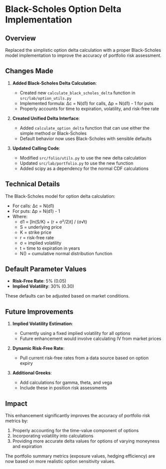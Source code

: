 # Black-Scholes Option Delta Implementation

## Overview

Replaced the simplistic option delta calculation with a proper Black-Scholes model implementation to improve the accuracy of portfolio risk assessment.

## Changes Made

1. **Added Black-Scholes Delta Calculation**:
   - Created new `calculate_black_scholes_delta` function in `src/lab/option_utils.py`
   - Implemented formula: Δc = N(d1) for calls, Δp = N(d1) - 1 for puts
   - Properly accounts for time to expiration, volatility, and risk-free rate

2. **Created Unified Delta Interface**:
   - Added `calculate_option_delta` function that can use either the simple method or Black-Scholes
   - Default behavior now uses Black-Scholes with sensible defaults

3. **Updated Calling Code**:
   - Modified `src/folio/utils.py` to use the new delta calculation
   - Updated `src/lab/portfolio.py` to use the new function
   - Added scipy as a dependency for the normal CDF calculations

## Technical Details

The Black-Scholes model for option delta calculation:

- For calls: Δc = N(d1)
- For puts: Δp = N(d1) - 1
- Where:
  - d1 = [ln(S/K) + (r + σ²/2)t] / (σ√t)
  - S = underlying price
  - K = strike price
  - r = risk-free rate
  - σ = implied volatility
  - t = time to expiration in years
  - N() = cumulative normal distribution function

## Default Parameter Values

- **Risk-Free Rate**: 5% (0.05)
- **Implied Volatility**: 30% (0.30)

These defaults can be adjusted based on market conditions.

## Future Improvements

1. **Implied Volatility Estimation**:
   - Currently using a fixed implied volatility for all options
   - Future enhancement would involve calculating IV from market prices

2. **Dynamic Risk-Free Rate**:
   - Pull current risk-free rates from a data source based on option expiry

3. **Additional Greeks**:
   - Add calculations for gamma, theta, and vega
   - Include these in position risk assessments

## Impact

This enhancement significantly improves the accuracy of portfolio risk metrics by:

1. Properly accounting for the time-value component of options
2. Incorporating volatility into calculations
3. Providing more accurate delta values for options of varying moneyness and expiration

The portfolio summary metrics (exposure values, hedging efficiency) are now based on more realistic option sensitivity values. 
